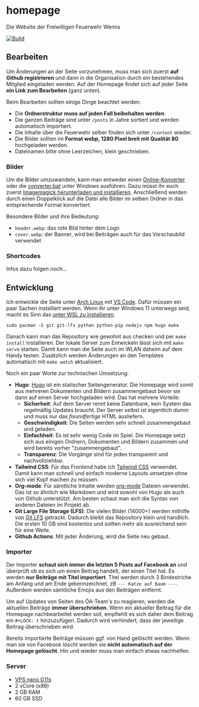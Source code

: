 # homepage

Die Website der Freiwilligen Feuerwehr Wenns

[![Build](https://github.com/ffwenns/homepage/actions/workflows/build.yml/badge.svg)](https://github.com/ffwenns/homepage/actions/workflows/build.yml)

## Bearbeiten

Um Änderungen an der Seite vorzunehmen, muss man sich zuerst **auf Github registrieren** und dann in die Organisation durch ein bestehendes Mitglied eingeladen werden. Auf der Homepage findet sich auf jeder Seite **ein Link zum Bearbeiten** (ganz unten).

Beim Bearbeiten sollten einige Dinge beachtet werden:

- Die **Ordnerstruktur muss auf jeden Fall beibehalten werden**.
- Die ganzen Beiträge sind unter `/posts` in Jahre sortiert und werden automatisch importiert.
- Die Inhalte über die Feuerwehr selber finden sich unter `/content` wieder.
- Die Bilder sollten im **Format webp, 1280 Pixel breit mit Qualität 80** hochgeladen werden.
- Dateinamen bitte ohne Leerzeichen, klein geschrieben.

### Bilder

Um die Bilder umzuwandeln, kann man entweder einen [Online-Konverter](https://www.freeconvert.com/de/webp-converter) oder die [converter.bat](./scripts/converter.bat) unter Windows ausführen. Dazu müsst ihr euch zuerst [Imagemagick herunterladen und installieren](https://imagemagick.org/script/download.php#windows). Anschließend werden durch einen Doppelklick auf die Datei alle Bilder im selben Ordner in das entsprechende Format konvertiert.

Besondere Bilder und ihre Bedeutung:

- `header.webp`: das rote Bild hinter dem Logo
- `cover.webp`: der Banner, wird bei Beiträgen auch für das Vorschaubild verwendet

### Shortcodes

Infos dazu folgen noch...

## Entwicklung

Ich entwickle die Seite unter [Arch Linux](https://archlinux.org) mit [VS Code](https://code.visualstudio.com). Dafür müssen ein paar Sachen installiert werden. Wenn ihr unter Windows 11 unterwegs seid, macht es Sinn das [unter WSL zu installieren](https://wiki.archlinux.org/title/Install_Arch_Linux_on_WSL).

```
sudo pacman -S git git-lfs python python-pip nodejs npm hugo make
```

Danach kann man das Repository wie gewohnt aus checken und per `make install` installieren. Der lokale Server zum Entwickeln lässt sich mit `make serve` starten. Damit kann man die Seite auch im WLAN daheim auf dem Handy testen. Zusätzlich werden Änderungen an den Templates automatisch mit `make watch` aktualisiert.

Noch ein paar Worte zur technischen Umsetzung:

- **Hugo**: [Hugo](https://gohugo.io) ist ein statischer Seitengenerator. Die Homepage wird somit aus mehreren Dokumenten und Bildern zusammengebaut bevor sie dann auf einen Server hochgeladen wird. Das hat mehrere Vorteile:
  - **Sicherheit**: Auf dem Server rennt keine Datenbank, kein System das regelmäßig Updates braucht. Der Server selbst ist eigentlich _dumm_ und muss nur das _fixundfertige_ HTML ausliefern.
  - **Geschwindigkeit**: Die Seiten werden sehr schnell zusammengebaut und geladen.
  - **Einfachheit**: Es ist sehr wenig Code im Spiel. Die Homepage setzt sich aus einigen Ordnern, Dokumenten und Bildern zusammen und wird bereits vorher "zusammengebaut".
  - **Transparenz**: Die Vorgänge sind für jeden transparent und nachvollziehbar.
- **Tailwind CSS**: Für das Frontend habe ich [Tailwind CSS](https://tailwindcss.com) verwendet. Damit kann man schnell und einfach moderne Layouts umsetzen ohne sich viel Kopf machen zu müssen.
- **Org-mode**: Für sämtliche Inhalte werden [org-mode](https://orgmode.org/quickstart.html) Dateien verwendet. Das ist so ähnlich wie Markdown und wird sowohl von Hugo als auch von Github unterstützt. Am besten schaut man sich die Syntax von anderen Dateien im Projekt ab.
- **Git Large File Storage (LFS)**: Die vielen Bilder (14000+) werden mithilfe von [Git LFS](https://git-lfs.com/) getrackt. Dadurch bleibt das Repository klein und handlich. Die ersten 10 GB sind kostenlos und sollten mehr als ausreichend sein für eine Weile.
- **Github Actions**: Mit jeder Änderung, wird die Seite neu gebaut.

### Importer

Der Importer **schaut sich immer die letzten 5 Posts auf Facebook an** und überprüft ob es sich um einen Beitrag handelt, der einen Titel hat. Es werden **nur Beiträge mit Titel importiert**. Titel werden durch 3 Bindestriche am Anfang und am Ende gekennzeichnet, zB `--- Katze auf Baum ---`. Außerdem werden sämtliche Emojis aus den Beiträgen entfernt.

Um auf Updates von Seiten des ÖA-Team's zu reagieren, werden die aktuellen Beiträge **immer überschrieben**. Wenn ein aktueller Beitrag für die Homepage nachbearbeitet werden soll, empfiehlt es sich daher dem Beitrag ein `#+LOCK: t` hinzuzufügen. Dadurch wird verhindert, dass der jeweilige Beitrag überschrieben wird.

Bereits importierte Beiträge müssen ggf. von Hand gelöscht werden. Wenn man sie von Facebook löscht werden sie **nicht automatisch auf der Homepage gelöscht**. Hin und wieder muss man einfach etwas nachhelfen.

### Server

- [VPS nano G11s](https://www.netcup.com/de/server/vps/vps-nano-g11s-6m)
- 2 vCore (x86)
- 2 GB RAM
- 60 GB SSD
